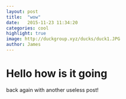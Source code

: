```yaml
---
layout: post
title:  "wow"
date:   2015-11-23 11:34:20
categories: cool
highlight: true
image: http://duckgroup.xyz/ducks/duck1.JPG
author: James
---
```

# Hello how is it going
back again with another useless post!
